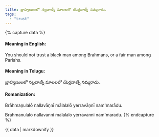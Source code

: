 ```yaml
---
title: బ్రాహ్మణులలో నల్లవాణ్నీ మాలలలో యెర్రవాణ్నీ నమ్మరాదు.
tags:
  - "trust"
---
```


{% capture data %}
#### Meaning in English:
You should not trust a black man among Brahmans, or a fair man among Pariahs.

#### Meaning in Telugu:
బ్రాహ్మణులలో నల్లవాణ్నీ మాలలలో యెర్రవాణ్నీ నమ్మరాదు.

#### Romanization:
Brāhmaṇulalō nallavāṇnī mālalalō yerravāṇnī nam'marādu.

Brahmanulalo nallavanni malalalo yerravanni nam'maradu.
{% endcapture %}

{{ data | markdownify }}

